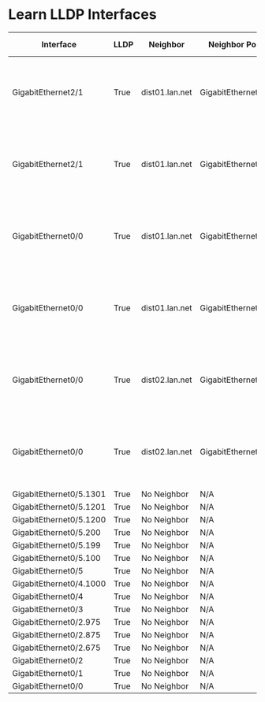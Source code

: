 # Learn LLDP Interfaces
| Interface | LLDP | Neighbor | Neighbor Port | Neighbor Port Description | Capabilities | Chassis ID | Management Address | System Description |
| --------- | ---- | -------- | ------------- | ------------------------- | ------------ | ---------- | ------------------ | ------------------ |
| GigabitEthernet2/1 | True | dist01.lan.net | GigabitEthernet2/1 | GigabitEthernet2/1 | router | 000c.294c.5c11 | 10.0.0.10 | Cisco IOS Software  vios_l2 Software (vios_l2-ADVENTERPRISEK9-M)  Version 15.0(TTC_20140605)FLO_DSGS7  EARLY DEPLOYMENT DEVELOPMENT BUILD  synced to  V152_3_0_88_PI4 |
| GigabitEthernet2/1 | True | dist01.lan.net | GigabitEthernet2/1 | GigabitEthernet2/1 | mac_bridge | 000c.294c.5c11 | 10.0.0.10 | Cisco IOS Software  vios_l2 Software (vios_l2-ADVENTERPRISEK9-M)  Version 15.0(TTC_20140605)FLO_DSGS7  EARLY DEPLOYMENT DEVELOPMENT BUILD  synced to  V152_3_0_88_PI4 |
| GigabitEthernet0/0 | True | dist01.lan.net | GigabitEthernet0/0 | GigabitEthernet0/0 | router | 000c.294c.5c11 | 10.0.0.10 | Cisco IOS Software  vios_l2 Software (vios_l2-ADVENTERPRISEK9-M)  Version 15.0(TTC_20140605)FLO_DSGS7  EARLY DEPLOYMENT DEVELOPMENT BUILD  synced to  V152_3_0_88_PI4 |
| GigabitEthernet0/0 | True | dist01.lan.net | GigabitEthernet0/0 | GigabitEthernet0/0 | mac_bridge | 000c.294c.5c11 | 10.0.0.10 | Cisco IOS Software  vios_l2 Software (vios_l2-ADVENTERPRISEK9-M)  Version 15.0(TTC_20140605)FLO_DSGS7  EARLY DEPLOYMENT DEVELOPMENT BUILD  synced to  V152_3_0_88_PI4 |
| GigabitEthernet0/0 | True | dist02.lan.net | GigabitEthernet0/0 | GigabitEthernet0/0 | router | 000c.29d2.851e | 10.0.0.20 | Cisco IOS Software  vios_l2 Software (vios_l2-ADVENTERPRISEK9-M)  Version 15.0(TTC_20140605)FLO_DSGS7  EARLY DEPLOYMENT DEVELOPMENT BUILD  synced to  V152_3_0_88_PI4 |
| GigabitEthernet0/0 | True | dist02.lan.net | GigabitEthernet0/0 | GigabitEthernet0/0 | mac_bridge | 000c.29d2.851e | 10.0.0.20 | Cisco IOS Software  vios_l2 Software (vios_l2-ADVENTERPRISEK9-M)  Version 15.0(TTC_20140605)FLO_DSGS7  EARLY DEPLOYMENT DEVELOPMENT BUILD  synced to  V152_3_0_88_PI4 |
| GigabitEthernet0/5.1301 | True | No Neighbor | N/A | N/A | N/A | N/A | N/A | N/A |
| GigabitEthernet0/5.1201 | True | No Neighbor | N/A | N/A | N/A | N/A | N/A | N/A |
| GigabitEthernet0/5.1200 | True | No Neighbor | N/A | N/A | N/A | N/A | N/A | N/A |
| GigabitEthernet0/5.200 | True | No Neighbor | N/A | N/A | N/A | N/A | N/A | N/A |
| GigabitEthernet0/5.199 | True | No Neighbor | N/A | N/A | N/A | N/A | N/A | N/A |
| GigabitEthernet0/5.100 | True | No Neighbor | N/A | N/A | N/A | N/A | N/A | N/A |
| GigabitEthernet0/5 | True | No Neighbor | N/A | N/A | N/A | N/A | N/A | N/A |
| GigabitEthernet0/4.1000 | True | No Neighbor | N/A | N/A | N/A | N/A | N/A | N/A |
| GigabitEthernet0/4 | True | No Neighbor | N/A | N/A | N/A | N/A | N/A | N/A |
| GigabitEthernet0/3 | True | No Neighbor | N/A | N/A | N/A | N/A | N/A | N/A |
| GigabitEthernet0/2.975 | True | No Neighbor | N/A | N/A | N/A | N/A | N/A | N/A |
| GigabitEthernet0/2.875 | True | No Neighbor | N/A | N/A | N/A | N/A | N/A | N/A |
| GigabitEthernet0/2.675 | True | No Neighbor | N/A | N/A | N/A | N/A | N/A | N/A |
| GigabitEthernet0/2 | True | No Neighbor | N/A | N/A | N/A | N/A | N/A | N/A |
| GigabitEthernet0/1 | True | No Neighbor | N/A | N/A | N/A | N/A | N/A | N/A |
| GigabitEthernet0/0 | True | No Neighbor | N/A | N/A | N/A | N/A | N/A | N/A |
